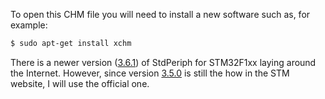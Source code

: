 
To open this CHM file you will need to install a new software such as, for example:

```sh
$ sudo apt-get install xchm
```

There is a newer version ([3.6.1](https://github.com/dimtass/stdperiph)) of StdPeriph for STM32F1xx laying around the Internet. However,
since version [3.5.0](https://www.st.com/en/embedded-software/stsw-stm32054.html) is still the how in the STM website, I will use the official one.

